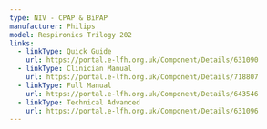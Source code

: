 ```yaml
---
type: NIV - CPAP & BiPAP
manufacturer: Philips
model: Respironics Trilogy 202
links:
  - linkType: Quick Guide
    url: https://portal.e-lfh.org.uk/Component/Details/631090
  - linkType: Clinician Manual
    url: https://portal.e-lfh.org.uk/Component/Details/718807
  - linkType: Full Manual
    url: https://portal.e-lfh.org.uk/Component/Details/643546
  - linkType: Technical Advanced
    url: https://portal.e-lfh.org.uk/Component/Details/631096
---
```


